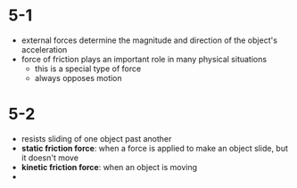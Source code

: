# 5-1
- external forces determine the magnitude and direction of the object's acceleration
- force of friction plays an important role in many physical situations
	- this is a special type of force
	- always opposes motion

# 5-2
- resists sliding of one object past another
- **static friction force**: when a force is applied to make an object slide, but it doesn't move
- **kinetic friction force**: when an object is moving
- 